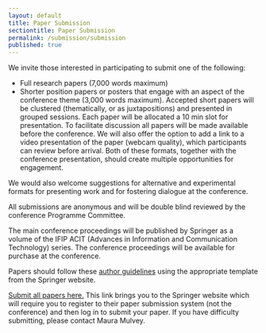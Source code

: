 ```yaml
---
layout: default
title: Paper Submission
sectiontitle: Paper Submission
permalink: /submission/submission
published: true
---
```


We invite those interested in participating to submit one of the following:
- Full research papers (7,000 words maximum)
- Shorter position papers or posters that engage with an aspect of the conference theme (3,000 words maximum). Accepted short papers will be clustered (thematically, or as juxtapositions) and presented in grouped sessions.  Each paper will be allocated a 10 min slot for presentation.  To facilitate discussion all papers will be made available before the conference.  We will also offer the option to add a link to a video presentation of the paper (webcam quality), which participants can review before arrival.  Both of these formats, together with the conference presentation, should create multiple opportunities for engagement.

We would also welcome suggestions for alternative and experimental formats for presenting work and for fostering dialogue at the conference.

All submissions are anonymous and will be double blind reviewed by the conference Programme Committee.

The main conference proceedings will be published by Springer as a volume of the IFIP ACIT (Advances in Information and Communication Technology) series.  The conference proceedings will be available for purchase at the conference.

Papers should follow these [author guidelines](http://springer) using the appropriate template from the Springer website.

[Submit all papers here.](http://springer)  This link brings you to the Springer website which will require you to register to their paper submission system (not the conference) and then log in to submit your paper.  If you have difficulty submitting, please contact Maura Mulvey.